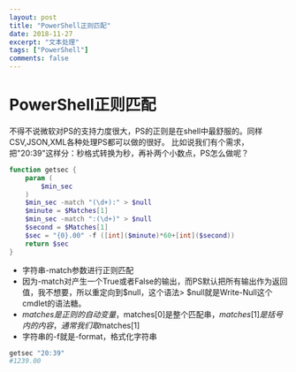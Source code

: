 ```yaml
---
layout: post
title: "PowerShell正则匹配"
date: 2018-11-27
excerpt: "文本处理"
tags: ["PowerShell"]
comments: false
---
```


# PowerShell正则匹配

不得不说微软对PS的支持力度很大，PS的正则是在shell中最舒服的。同样CSV,JSON,XML各种处理PS都可以做的很好。
比如说我们有个需求，把"20:39"这样分：秒格式转换为秒，再补两个小数点，PS怎么做呢？
```PowerShell
function getsec {
    param (
        $min_sec
    )
    $min_sec -match "(\d+):" > $null
    $minute = $Matches[1]
    $min_sec -match ":(\d+)" > $null
    $second = $Matches[1]
    $sec = "{0}.00" -f ([int]($minute)*60+[int]($second))
    return $sec
}
```
- 字符串-match参数进行正则匹配
- 因为-match对产生一个True或者False的输出，而PS默认把所有输出作为返回值，我不想要，所以重定向到$null，这个语法> $null就是Write-Null这个cmdlet的语法糖。
- $matches是正则的自动变量，$matches[0]是整个匹配串，$matches[1]是括号内的内容，通常我们取$matches[1]
- 字符串的-f就是-format，格式化字符串

```PowerShell
getsec "20:39"      
#1239.00                 
```